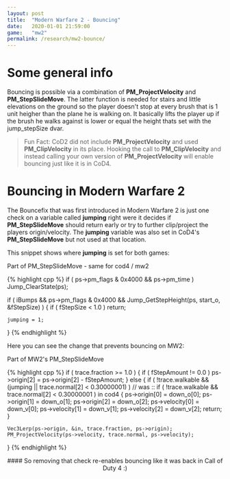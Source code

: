 ```yaml
---
layout: post
title:  "Modern Warfare 2 - Bouncing"
date:   2020-01-01 21:59:00
game:   "mw2"
permalink: /research/mw2-bounce/
---
```

# Some general info
Bouncing is possible via a combination of __PM_ProjectVelocity__ and __PM_StepSlideMove__. The latter function is needed for stairs and little elevations on the ground so the player doesn't
stop at every brush that is 1 unit heigher than the plane he is walking on. It basically lifts the player up if the brush he walks against is lower or equal the height thats set with the jump_stepSize dvar. 

>Fun Fact: CoD2 did not include __PM_ProjectVelocity__ and used __PM_ClipVelocity__ in its place. Hooking the call to __PM_ClipVelocity__ and instead calling your own version of __PM_ProjectVelocity__ will enable bouncing just like it is in CoD4.

<div class="padding-1l"></div>
<div align="center"><div class="seperator-75p"></div></div>
<div class="padding-1l"></div>

# Bouncing in Modern Warfare 2
The Bouncefix that was first introduced in Modern Warfare 2 is just one check on a variable called __jumping__ right were it decides if __PM_StepSlideMove__ should return early or try to further clip/project the players origin/velocity. The __jumping__ variable was also set in CoD4's __PM_StepSlideMove__ but not used at that location.  

This snippet shows where __jumping__ is set for both games:

<div class="padding-1l"></div>

<div class="highlight-header"><p>​Part of PM_StepSlideMove - same for cod4 / mw2</p></div>
{% highlight cpp %}
if ( ps->pm_flags & 0x4000 && ps->pm_time )
    Jump_ClearState(ps);
    
if ( iBumps && ps->pm_flags & 0x4000 && Jump_GetStepHeight(ps, start_o, &fStepSize) )
{
    if ( fStepSize < 1.0 )
        return;

    jumping = 1;
}
{% endhighlight %}

Here you can see the change that prevents bouncing on MW2:
<div class="highlight-header"><p>Part of MW2's PM_StepSlideMove</p></div>
{% highlight cpp %}
if ( trace.fraction >= 1.0 )
{
    if ( fStepAmount != 0.0 )
        ps->origin[2] = ps->origin[2] - fStepAmount;
}
else
{
    if ( !trace.walkable && (jumping || trace.normal[2] < 0.30000001) ) // was :: if ( !trace.walkable && trace.normal[2] < 0.30000001 ) in cod4
    {
        ps->origin[0] = down_o[0];
        ps->origin[1] = down_o[1];
        ps->origin[2] = down_o[2];
        ps->velocity[0] = down_v[0];
        ps->velocity[1] = down_v[1];
        ps->velocity[2] = down_v[2];
        return;
    }

    Vec3Lerp(ps->origin, &in, trace.fraction, ps->origin);
    PM_ProjectVelocity(ps->velocity, trace.normal, ps->velocity);
}
{% endhighlight %}

<div class="padding-2l"></div>

<div align="center" markdown="1">
#### So removing that check re-enables bouncing like it was back in Call of Duty 4 :)
</div>

